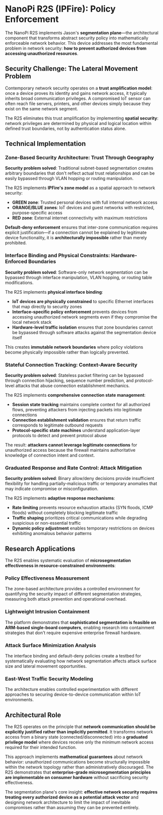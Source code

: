 # NanoPi R2S (IPFire): Policy Enforcement

The NanoPi R2S implements Jason's **segmentation plane**—the architectural component that transforms abstract security policy into mathematically enforceable network behavior. This device addresses the most fundamental problem in network security: **how to prevent authorized devices from accessing unauthorized resources**.

## Security Challenge: The Lateral Movement Problem

Contemporary network security operates on a **trust amplification model**: once a device proves its identity and gains network access, it typically inherits broad communication privileges. A compromised IoT sensor can often reach file servers, printers, and other devices simply because they exist on the same network segment.

The R2S eliminates this trust amplification by implementing **spatial security**: network privileges are determined by physical and logical location within defined trust boundaries, not by authentication status alone.

## Technical Implementation

### Zone-Based Security Architecture: Trust Through Geography
**Security problem solved**: Traditional subnet-based segmentation creates arbitrary boundaries that don't reflect actual trust relationships and can be easily bypassed through VLAN hopping or routing manipulation.

The R2S implements **IPFire's zone model** as a spatial approach to network security:
- **GREEN zone**: Trusted personal devices with full internal network access
- **ORANGE/BLUE zones**: IoT devices and guest networks with restricted, purpose-specific access
- **RED zone**: External internet connectivity with maximum restrictions

**Default-deny enforcement** ensures that inter-zone communication requires explicit justification—if a connection cannot be explained by legitimate device functionality, it is **architecturally impossible** rather than merely prohibited.

### Interface Binding and Physical Constraints: Hardware-Enforced Boundaries
**Security problem solved**: Software-only network segmentation can be bypassed through interface manipulation, VLAN hopping, or routing table modifications.

The R2S implements **physical interface binding**:
- **IoT devices are physically constrained** to specific Ethernet interfaces that map directly to security zones
- **Interface-specific policy enforcement** prevents devices from accessing unauthorized network segments even if they compromise the local network stack
- **Hardware-level traffic isolation** ensures that zone boundaries cannot be bypassed through software attacks against the segmentation device itself

This creates **immutable network boundaries** where policy violations become physically impossible rather than logically prevented.

### Stateful Connection Tracking: Context-Aware Security
**Security problem solved**: Stateless packet filtering can be bypassed through connection hijacking, sequence number prediction, and protocol-level attacks that abuse connection establishment mechanics.

The R2S implements **comprehensive connection state management**:
- **Session state tracking** maintains complete context for all authorized flows, preventing attackers from injecting packets into legitimate connections
- **Connection establishment validation** ensures that return traffic corresponds to legitimate outbound requests
- **Protocol-specific state machines** understand application-layer protocols to detect and prevent protocol abuse

The result: **attackers cannot leverage legitimate connections** for unauthorized access because the firewall maintains authoritative knowledge of connection intent and context.

### Graduated Response and Rate Control: Attack Mitigation
**Security problem solved**: Binary allow/deny decisions provide insufficient flexibility for handling partially-malicious traffic or temporary anomalies that may indicate compromise or misconfiguration.

The R2S implements **adaptive response mechanisms**:
- **Rate limiting** prevents resource exhaustion attacks (SYN floods, ICMP floods) without completely blocking legitimate traffic
- **Traffic shaping** prioritizes critical communications while degrading suspicious or non-essential traffic
- **Dynamic policy adjustment** enables temporary restrictions on devices exhibiting anomalous behavior patterns

## Research Applications

The R2S enables systematic evaluation of **microsegmentation effectiveness in resource-constrained environments**:

### Policy Effectiveness Measurement
The zone-based architecture provides a controlled environment for quantifying the security impact of different segmentation strategies, measuring both attack prevention and operational overhead.

### Lightweight Intrusion Containment
The platform demonstrates that **sophisticated segmentation is feasible on ARM-based single-board computers**, enabling research into containment strategies that don't require expensive enterprise firewall hardware.

### Attack Surface Minimization Analysis  
The interface binding and default-deny policies create a testbed for systematically evaluating how network segmentation affects attack surface size and lateral movement opportunities.

### East-West Traffic Security Modeling
The architecture enables controlled experimentation with different approaches to securing device-to-device communication within IoT environments.

## Architectural Role

The R2S operates on the principle that **network communication should be explicitly justified rather than implicitly permitted**. It transforms network access from a binary state (connected/disconnected) into a **graduated privilege model** where devices receive only the minimum network access required for their intended function.

This approach implements **mathematical guarantees** about network behavior: unauthorized communications become structurally impossible within the network topology rather than administratively discouraged. The R2S demonstrates that **enterprise-grade microsegmentation principles are implementable on consumer hardware** without sacrificing security effectiveness.

The segmentation plane's core insight: **effective network security requires treating every authorized device as a potential attack vector** and designing network architecture to limit the impact of inevitable compromises rather than assuming they can be prevented entirely.